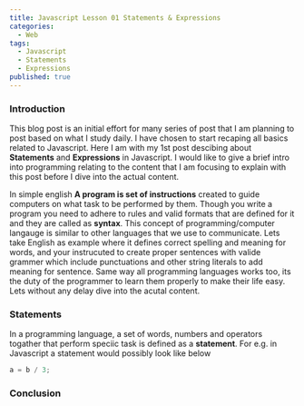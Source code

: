 ```yaml
---
title: Javascript Lesson 01 Statements & Expressions
categories:
  - Web
tags:
  - Javascript
  - Statements
  - Expressions
published: true
---
```

### Introduction

This blog post is an initial effort for many series of post that I am planning to post based on what I study daily. I have chosen to start recaping all basics related to Javascript. Here I am with my 1st post descibing about **Statements** and **Expressions** in Javascript. I would like to give a brief intro into programming relating to the content that I am focusing to explain with this post before I dive into the actual content. 

In simple english **A program is set of instructions** created to guide computers on what task to be performed by them. Though you write a program you need to adhere to rules and valid formats that are defined for it and they are called as **syntax**. This concept of programming/computer langauge is similar to other languages that we use to communicate. Lets take English as example where it defines correct spelling and meaning for words, and your instrucuted to create proper sentences with valide grammer which include punctuations and other string literals to add meaning for sentence. Same way all programming languages works too, its the duty of the programmer to learn them properly to make their life easy. Lets without any delay dive into the acutal content.

### Statements

In a programming language, a set of words, numbers and operators togather that perform speciic task is defined as a **statement**. For e.g. in Javascript a statement would possibly look like below 

```javascript
a = b / 3;
```





### Conclusion

